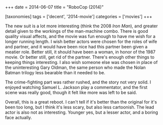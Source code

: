 +++
date = 2014-06-07
title = "RoboCop (2014)"

[taxonomies]
tags = ['decent', '2014-movie']
categories = ['movies']
+++

The new suit is a lot more interesting (think the 2008 *Iron Man*), and
greater detail given to the workings of the man-machine combo. There is
good quality visual affects, and the movie was fun enough to have me
wish for a longer running length. I wish better actors were chosen for
the roles of wife and partner, and it would have been nice had this
partner been given a meatier role. Better still, it should have been a
woman, in honor of the 1987 movie. Or better still, get rid of the
partner. There's enough other things to keeping things interesting. I
also wish someone else was chosen in place of the uninteresting Gary
Oldman, the same person who made the Nolan Batman trilogy less bearable
than it needed to be.

The crime-fighting part was rather rushed, and the story not very solid.
I enjoyed watching Samuel L. Jackson play a commentator, and the first
scene was really good, though it felt like more was left to be said.

Overall, this is a great reboot. I can't tell if it's better than the
original for it's been too long, but I think it's less scary, but also
less cartoonish. The lead actor is also not as interesting. Younger yes,
but a lesser actor, and a boring face actually.
